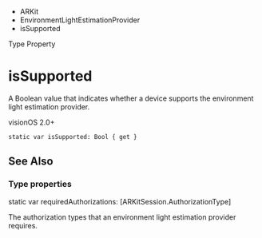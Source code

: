 

- ARKit
- EnvironmentLightEstimationProvider
-  isSupported 

Type Property

# isSupported

A Boolean value that indicates whether a device supports the environment light estimation provider.

visionOS 2.0+

``` source
static var isSupported: Bool { get }
```

## See Also

### Type properties

static var requiredAuthorizations: [ARKitSession.AuthorizationType]

The authorization types that an environment light estimation provider requires.

